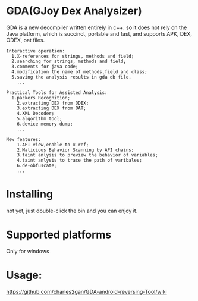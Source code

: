 # GDA(GJoy Dex Analysizer)

GDA is a new decompiler written entirely in c++. so it does not rely on the Java platform, which is succinct, portable and fast, and supports APK, DEX, ODEX, oat files.
```
Interactive operation:
  1.X-references for strings, methods and field;
  2.searching for strings, methods and field;
  3.comments for java code;
  4.modification the name of methods,field and class;
  5.saving the analysis results in gda db file.
 	...
  
Practical Tools for Assisted Analysis:
  1.packers Recognition;
 	2.extracting DEX from ODEX;
 	3.extracting DEX from OAT;
	4.XML Decoder;
	5.algorithm tool;
	6.device memory dump;
	...
    
New features:
	1.API view,enable to x-ref;
	2.Malicious Behavior Scanning by API chains;
	3.taint anlysis to preview the behavior of variables;
	4.taint anlysis to trace the path of varibales;
	6.de-obfuscate;
	...
```  
# Installing
  not yet, just double-click the bin and you can enjoy it.

# Supported platforms
  Only for windows

# Usage:

  https://github.com/charles2gan/GDA-android-reversing-Tool/wiki
